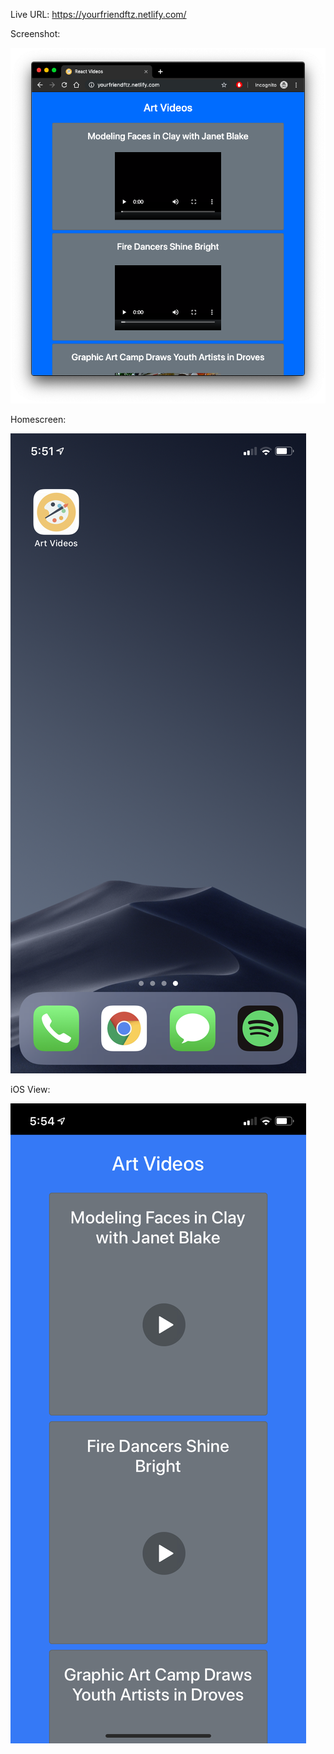 Live URL: https://yourfriendftz.netlify.com/

Screenshot: 

![alt text](artVideos.png "Screenshot")

Homescreen:

![alt text](iOSScreen.PNG "Screenshot")

iOS View:

![alt text](iOSView.jpeg "Screenshot")
